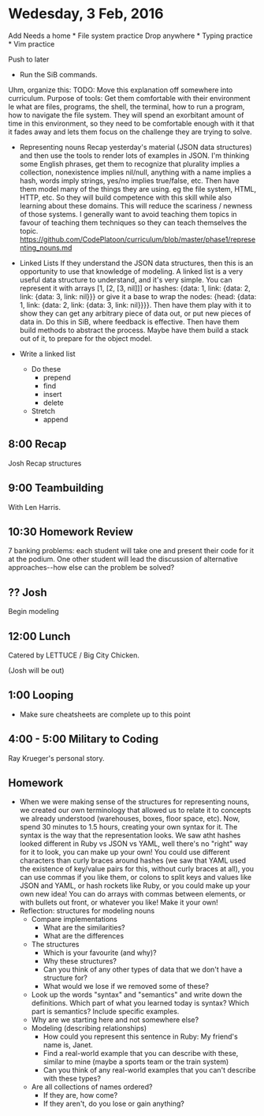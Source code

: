 Wedesday, 3 Feb, 2016
=====================

Add
  Needs a home
    * File system practice
  Drop anywhere
    * Typing practice
    * Vim practice

Push to later
  * Run the SiB commands.

Uhm, organize this:
  TODO: Move this explanation off somewhere into curriculum.
  Purpose of tools:
    Get them comfortable with their environment Ie what are files, programs, the shell, the terminal,
    how to run a program, how to navigate the file system.
    They will spend an exorbitant amount of time in this environment,
    so they need to be comfortable enough with it that it fades away and lets them focus on the challenge they are trying to solve.


* Representing nouns Recap yesterday's material (JSON data structures)
  and then use the tools to render lots of examples in JSON. I'm thinking some English phrases,
  get them to recognize that plurality implies a collection, nonexistence implies nil/null,
  anything with a name implies a hash, words imply strings, yes/no implies true/false, etc.
  Then have them model many of the things they are using. eg the file system, HTML, HTTP, etc.
  So they will build competence with this skill while also learning about these domains.
  This will reduce the scariness / newness of those systems. I generally want to avoid teaching them
  topics in favour of teaching them techniques so they can teach themselves the topic.
  https://github.com/CodePlatoon/curriculum/blob/master/phase1/representing_nouns.md
* Linked Lists If they understand the JSON data structures, then this is an opportunity to use that
  knowledge of modeling. A linked list is a very useful data structure to understand, and it's very simple.
  You can represent it with arrays [1, [2, [3, nil]]] or hashes:
  {data: 1, link: {data: 2, link: {data: 3, link: nil}}} or give it a base to wrap the nodes:
  {head: {data: 1, link: {data: 2, link: {data: 3, link: nil}}}}.
  Then have them play with it to show they can get any arbitrary piece of data out,
  or put new pieces of data in. Do this in SiB, where feedback is effective.
  Then have them build methods to abstract the process. Maybe have them build a stack out of it,
  to prepare for the object model.

* Write a linked list
  * Do these
    * prepend
    * find
    * insert
    * delete
  * Stretch
    * append


8:00 Recap
----------

Josh Recap structures

9:00 Teambuilding
-----------------

With Len Harris.


10:30 Homework Review
---------------------

7 banking problems:  each student will take one
and present their code for it at the podium.  One
other student will lead the discussion of alternative
approaches--how else can the problem be solved?

?? Josh
-------

Begin modeling

12:00 Lunch
-----------

Catered by LETTUCE / Big City Chicken.

(Josh will be out)

1:00 Looping
------------

* Make sure cheatsheets are complete up to this point

4:00 - 5:00 Military to Coding
------------------------------

Ray Krueger's personal story.

Homework
--------

* When we were making sense of the structures for representing nouns,
  we created our own terminology that allowed us to relate it to concepts we already understood
  (warehouses, boxes, floor space, etc). Now, spend 30 minutes to 1.5 hours, creating your own
  syntax for it. The syntax is the way that the representation looks. We saw atht hashes looked
  different in Ruby vs JSON vs YAML, well there's no "right" way for it to look, you can make
  up your own! You could use different characters than curly braces around hashes (we saw that YAML
  used the existence of key/value pairs for this, without curly braces at all), you can use commas
  if you like them, or colons to split keys and values like JSON and YAML, or hash rockets like Ruby,
  or you could make up your own new idea! You can do arrays with commas between elements, or with
  bullets out front, or whatever you like! Make it your own!
* Reflection: structures for modeling nouns
  * Compare implementations
    * What are the similarities?
    * What are the differences
  * The structures
    * Which is your favourite (and why)?
    * Why these structures?
    * Can you think of any other types of data that we don't have a structure for?
    * What would we lose if we removed some of these?
  * Look up the words "syntax" and "semantics" and write down the definitions.
    Which part of what you learned today is syntax? Which part is semantics?
    Include specific examples.
  * Why are we starting here and not somewhere else?
  * Modeling (describing relationships)
    * How could you represent this sentence in Ruby: My friend's name is, Janet.
    * Find a real-world example that you can describe with these, similar to mine (maybe a sports team or the train system)
    * Can you think of any real-world examples that you can't describe with these types?
  * Are all collections of names ordered?
    * If they are, how come?
    * If they aren't, do you lose or gain anything?

